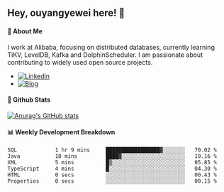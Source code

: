 ## Hey, ouyangyewei here! :wave:

#### :rocket: About Me
I work at Alibaba, focusing on distributed databases, currently learning TiKV, LevelDB, Kafka and DolphinScheduler. I am passionate about contributing to widely used open source projects.

- [![Linkedin](https://img.shields.io/badge/LinkedIn-ouyangyewei-blue)](https://www.linkedin.com/in/ouyangyewei/)
- [![Blog](https://img.shields.io/badge/Blog-yeweiouyang-orange)](https://blog.csdn.net/yeweiouyang)

#### :star2: Github Stats
[![Anurag's GitHub stats](https://github-readme-stats.vercel.app/api?username=ouyangyewei&show_icons=true&cache_seconds=3600&theme=tokyonight)](https://github.com/anuraghazra/github-readme-stats)

#### :bar_chart: Weekly Development Breakdown
<!--START_SECTION:waka-->

```text
SQL            1 hr 9 mins     █████████████████▓░░░░░░░   70.02 %
Java           18 mins         ████▓░░░░░░░░░░░░░░░░░░░░   19.16 %
XML            5 mins          █▒░░░░░░░░░░░░░░░░░░░░░░░   05.85 %
TypeScript     4 mins          █░░░░░░░░░░░░░░░░░░░░░░░░   04.30 %
HTML           0 secs          ░░░░░░░░░░░░░░░░░░░░░░░░░   00.43 %
Properties     0 secs          ░░░░░░░░░░░░░░░░░░░░░░░░░   00.15 %
```

<!--END_SECTION:waka-->
